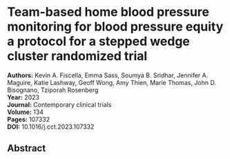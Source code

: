 # Team-based home blood pressure monitoring for blood pressure equity a protocol for a stepped wedge cluster randomized trial

**Authors:** Kevin A. Fiscella, Emma Sass, Soumya B. Sridhar, Jennifer A. Maguire, Katie Lashway, Geoff Wong, Amy Thien, Marie Thomas, John D. Bisognano, Tziporah Rosenberg  
**Year:** 2023  
**Journal:** Contemporary clinical trials  
**Volume:** 134  
**Pages:** 107332  
**DOI:** 10.1016/j.cct.2023.107332  

## Abstract


